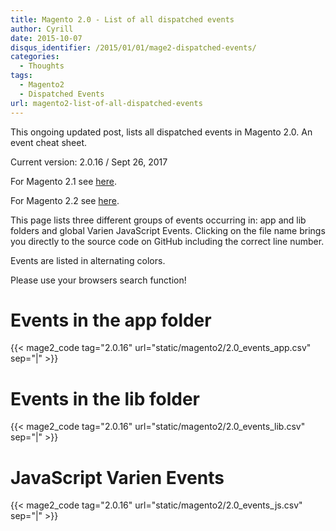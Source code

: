 ```yaml
---
title: Magento 2.0 - List of all dispatched events
author: Cyrill
date: 2015-10-07
disqus_identifier: /2015/01/01/mage2-dispatched-events/
categories:
  - Thoughts
tags:
  - Magento2
  - Dispatched Events
url: magento2-list-of-all-dispatched-events  
---
```


This ongoing updated post, lists all dispatched events in Magento 2.0. An event cheat sheet.

Current version: 2.0.16 / Sept 26, 2017

For Magento 2.1 see [here](magento-2.1-list-of-all-dispatched-events/).

For Magento 2.2 see [here](magento-2.2-list-of-all-dispatched-events/).

<!--more-->

This page lists three different groups of events occurring in: app and lib folders
and global Varien JavaScript Events. Clicking on the file name brings you directly
to the source code on GitHub including the correct line number.

Events are listed in alternating colors.

Please use your browsers search function!

# Events in the app folder

{{< mage2_code tag="2.0.16" url="static/magento2/2.0_events_app.csv" sep="|" >}}

# Events in the lib folder

{{< mage2_code tag="2.0.16" url="static/magento2/2.0_events_lib.csv" sep="|" >}}

# JavaScript Varien Events

{{< mage2_code tag="2.0.16" url="static/magento2/2.0_events_js.csv" sep="|" >}}

